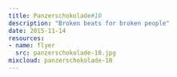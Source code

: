 ```yaml
---
title: Panzerschokolade#10
description: "Broken beats for broken people"
date: 2015-11-14 
resources:
- name: flyer
  src: panzerschokolade-10.jpg
mixcloud: panzerschokolade-10
---
```

